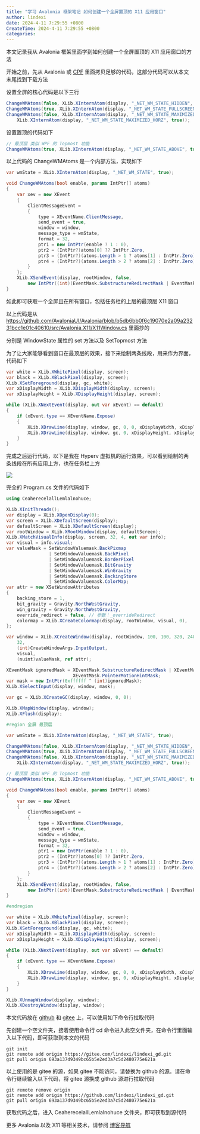 ```yaml
---
title: "学习 Avalonia 框架笔记 如何创建一个全屏置顶的 X11 应用窗口"
author: lindexi
date: 2024-4-11 7:29:55 +0800
CreateTime: 2024-4-11 7:29:55 +0800
categories: 
---
```


本文记录我从 Avalonia 框架里面学到如何创建一个全屏置顶的 X11 应用窗口的方法

<!--more-->


<!-- 发布 -->
<!-- 博客 -->

开始之前，先从 Avalonia 或 [CPF](https://gitee.com/csharpui/CPF) 里面拷贝足够的代码，这部分代码可以从本文末尾找到下载方法

设置全屏的核心代码是以下三行

```csharp
ChangeWMAtoms(false, XLib.XInternAtom(display, "_NET_WM_STATE_HIDDEN", true));
ChangeWMAtoms(true, XLib.XInternAtom(display, "_NET_WM_STATE_FULLSCREEN", true));
ChangeWMAtoms(false, XLib.XInternAtom(display, "_NET_WM_STATE_MAXIMIZED_VERT", true),
    XLib.XInternAtom(display, "_NET_WM_STATE_MAXIMIZED_HORZ", true));
```

设置置顶的代码如下

```csharp
// 最顶层 类似 WPF 的 Topmost 功能
ChangeWMAtoms(true, XLib.XInternAtom(display, "_NET_WM_STATE_ABOVE", true));
```

以上代码的 ChangeWMAtoms 是一个内部方法，实现如下

```csharp
var wmState = XLib.XInternAtom(display, "_NET_WM_STATE", true);

void ChangeWMAtoms(bool enable, params IntPtr[] atoms)
{
    var xev = new XEvent
    {
        ClientMessageEvent =
        {
            type = XEventName.ClientMessage,
            send_event = true,
            window = window,
            message_type = wmState,
            format = 32,
            ptr1 = new IntPtr(enable ? 1 : 0),
            ptr2 = (IntPtr?)atoms[0] ?? IntPtr.Zero,
            ptr3 = (IntPtr?)(atoms.Length > 1 ? atoms[1] : IntPtr.Zero) ?? IntPtr.Zero,
            ptr4 = (IntPtr?)(atoms.Length > 2 ? atoms[2] : IntPtr.Zero) ?? IntPtr.Zero
        }
    };
    XLib.XSendEvent(display, rootWindow, false,
        new IntPtr((int)(EventMask.SubstructureRedirectMask | EventMask.SubstructureNotifyMask)), ref xev);
}
```

如此即可获取一个全屏且在所有窗口，包括任务栏的上层的最顶层 X11 窗口

以上代码是从 <https://github.com/AvaloniaUI/Avalonia/blob/b5db6bb0f6c19070e2a09a23231bcc1e01c40610/src/Avalonia.X11/X11Window.cs> 里面抄的

分别是 WindowState 属性的 set 方法以及 SetTopmost 方法

为了让大家能够看到窗口在最顶层的效果，接下来绘制两条线段，用来作为界面，代码如下

```csharp
var white = XLib.XWhitePixel(display, screen);
var black = XLib.XBlackPixel(display, screen);
XLib.XSetForeground(display, gc, white);
var xDisplayWidth = XLib.XDisplayWidth(display, screen);
var xDisplayHeight = XLib.XDisplayHeight(display, screen);

while (XLib.XNextEvent(display, out var xEvent) == default)
{
    if (xEvent.type == XEventName.Expose)
    {
        XLib.XDrawLine(display, window, gc, 0, 0, xDisplayWidth, xDisplayHeight);
        XLib.XDrawLine(display, window, gc, 0, xDisplayHeight, xDisplayWidth, 0);
    }
}
```

完成之后运行代码，以下是我在 Hyperv 虚拟机的运行效果，可以看到绘制的两条线段在所有应用上方，也在任务栏上方

<!-- ![](image/学习 Avalonia 框架笔记 如何创建一个全屏置顶的 X11 应用窗口/学习 Avalonia 框架笔记 如何创建一个全屏置顶的 X11 应用窗口0.png) -->
![](http://image.acmx.xyz/lindexi%2F2024410204263964.jpg)

完全的 Program.cs 文件的代码如下

```csharp
using CeaherecelallLemlalnohuce;

XLib.XInitThreads();
var display = XLib.XOpenDisplay(0);
var screen = XLib.XDefaultScreen(display);
var defaultScreen = XLib.XDefaultScreen(display);
var rootWindow = XLib.XRootWindow(display, defaultScreen);
XLib.XMatchVisualInfo(display, screen, 32, 4, out var info);
var visual = info.visual;
var valueMask = SetWindowValuemask.BackPixmap
                | SetWindowValuemask.BackPixel
                | SetWindowValuemask.BorderPixel
                | SetWindowValuemask.BitGravity
                | SetWindowValuemask.WinGravity
                | SetWindowValuemask.BackingStore
                | SetWindowValuemask.ColorMap;
var attr = new XSetWindowAttributes
{
    backing_store = 1,
    bit_gravity = Gravity.NorthWestGravity,
    win_gravity = Gravity.NorthWestGravity,
    override_redirect = false, // 参数：_overrideRedirect
    colormap = XLib.XCreateColormap(display, rootWindow, visual, 0),
};

var window = XLib.XCreateWindow(display, rootWindow, 100, 100, 320, 240, 0,
    32,
    (int)CreateWindowArgs.InputOutput,
    visual,
    (nuint)valueMask, ref attr);

XEventMask ignoredMask = XEventMask.SubstructureRedirectMask | XEventMask.ResizeRedirectMask |
                         XEventMask.PointerMotionHintMask;
var mask = new IntPtr(0xffffff ^ (int)ignoredMask);
XLib.XSelectInput(display, window, mask);

var gc = XLib.XCreateGC(display, window, 0, 0);

XLib.XMapWindow(display, window);
XLib.XFlush(display);

#region 全屏 最顶层

var wmState = XLib.XInternAtom(display, "_NET_WM_STATE", true);

ChangeWMAtoms(false, XLib.XInternAtom(display, "_NET_WM_STATE_HIDDEN", true));
ChangeWMAtoms(true, XLib.XInternAtom(display, "_NET_WM_STATE_FULLSCREEN", true));
ChangeWMAtoms(false, XLib.XInternAtom(display, "_NET_WM_STATE_MAXIMIZED_VERT", true),
    XLib.XInternAtom(display, "_NET_WM_STATE_MAXIMIZED_HORZ", true));

// 最顶层 类似 WPF 的 Topmost 功能
ChangeWMAtoms(true, XLib.XInternAtom(display, "_NET_WM_STATE_ABOVE", true));

void ChangeWMAtoms(bool enable, params IntPtr[] atoms)
{
    var xev = new XEvent
    {
        ClientMessageEvent =
        {
            type = XEventName.ClientMessage,
            send_event = true,
            window = window,
            message_type = wmState,
            format = 32,
            ptr1 = new IntPtr(enable ? 1 : 0),
            ptr2 = (IntPtr?)atoms[0] ?? IntPtr.Zero,
            ptr3 = (IntPtr?)(atoms.Length > 1 ? atoms[1] : IntPtr.Zero) ?? IntPtr.Zero,
            ptr4 = (IntPtr?)(atoms.Length > 2 ? atoms[2] : IntPtr.Zero) ?? IntPtr.Zero
        }
    };
    XLib.XSendEvent(display, rootWindow, false,
        new IntPtr((int)(EventMask.SubstructureRedirectMask | EventMask.SubstructureNotifyMask)), ref xev);
}

#endregion

var white = XLib.XWhitePixel(display, screen);
var black = XLib.XBlackPixel(display, screen);
XLib.XSetForeground(display, gc, white);
var xDisplayWidth = XLib.XDisplayWidth(display, screen);
var xDisplayHeight = XLib.XDisplayHeight(display, screen);

while (XLib.XNextEvent(display, out var xEvent) == default)
{
    if (xEvent.type == XEventName.Expose)
    {
        XLib.XDrawLine(display, window, gc, 0, 0, xDisplayWidth, xDisplayHeight);
        XLib.XDrawLine(display, window, gc, 0, xDisplayHeight, xDisplayWidth, 0);
    }
}

XLib.XUnmapWindow(display, window);
XLib.XDestroyWindow(display, window);
```

本文代码放在 [github](https://github.com/lindexi/lindexi_gd/tree/693a137d9349bc65b5e2ed3a7c5d2480775e621a/CeaherecelallLemlalnohuce) 和 [gitee](https://gitee.com/lindexi/lindexi_gd/tree/693a137d9349bc65b5e2ed3a7c5d2480775e621a/CeaherecelallLemlalnohuce) 上，可以使用如下命令行拉取代码

先创建一个空文件夹，接着使用命令行 cd 命令进入此空文件夹，在命令行里面输入以下代码，即可获取到本文的代码

```
git init
git remote add origin https://gitee.com/lindexi/lindexi_gd.git
git pull origin 693a137d9349bc65b5e2ed3a7c5d2480775e621a
```

以上使用的是 gitee 的源，如果 gitee 不能访问，请替换为 github 的源。请在命令行继续输入以下代码，将 gitee 源换成 github 源进行拉取代码

```
git remote remove origin
git remote add origin https://github.com/lindexi/lindexi_gd.git
git pull origin 693a137d9349bc65b5e2ed3a7c5d2480775e621a
```

获取代码之后，进入 CeaherecelallLemlalnohuce 文件夹，即可获取到源代码

更多 Avalonia 以及 X11 等相关技术，请参阅 [博客导航](https://blog.lindexi.com/post/%E5%8D%9A%E5%AE%A2%E5%AF%BC%E8%88%AA.html )
